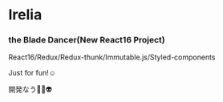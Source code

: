 # Irelia

### the Blade Dancer(New React16 Project)

React16/Redux/Redux-thunk/Immutable.js/Styled-components

Just for fun!☺️

開発なう👹👺👽
